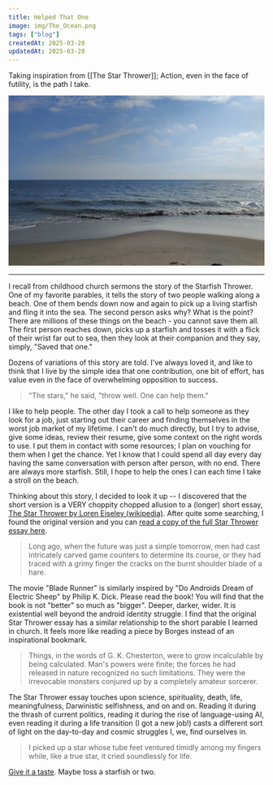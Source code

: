 ```yaml
---
title: Helped That One
image: img/The_Ocean.png
tags: ["blog"]
createdAt: 2025-03-28
updatedAt: 2025-03-28
---
```


Taking inspiration from [[The Star Thrower]]; Action, even in the face of futility, is the path I take.

![The Ocean](img/The_Ocean.png)

---

I recall from childhood church sermons the story of the Starfish Thrower. One of my favorite parables, it tells the story of two people walking along a beach. One of them bends down now and again to pick up a living starfish and fling it into the sea. The second person asks why? What is the point? There are millions of these things on the beach - you cannot save them all. The first person reaches down, picks up a starfish and tosses it with a flick of their wrist far out to sea, then they look at their companion and they say, simply, "Saved that one."

Dozens of variations of this story are told. I've always loved it, and like to think that I live by the simple idea that one contribution, one bit of effort, has value even in the face of overwhelming opposition to success.

> "The stars," he said, "throw well. One can help them."

I like to help people. The other day I took a call to help someone as they look for a job, just starting out their career and finding themselves in the worst job market of my lifetime. I can't do much directly, but I try to advise, give some ideas, review their resume, give some context on the right words to use. I put them in contact with some resources; I plan on vouching for them when I get the chance. Yet I know that I could spend all day every day having the same conversation with person after person, with no end. There are always more starfish. Still, I hope to help the ones I can each time I take a stroll on the beach.

Thinking about this story, I decided to look it up -- I discovered that the short version is a VERY choppity chopped allusion to a (longer) short essay, [The Star Thrower by Loren Eiseley (wikipedia)](https://en.wikipedia.org/wiki/The_Star_Thrower). After quite some searching, I found the original version and you can [read a copy of the full Star Thrower essay here](/the-star-thrower).

> Long ago, when the future was just a simple tomorrow, men had cast intricately carved game counters to determine its course, or they had traced with a grimy finger the cracks on the burnt shoulder blade of a hare.

The movie "Blade Runner" is similarly inspired by "Do Androids Dream of Electric Sheep" by Philip K. Dick. Please read the book! You will find that the book is not "better" so much as "bigger". Deeper, darker, wider. It is existential well beyond the android identity struggle. I find that the original Star Thrower essay has a similar relationship to the short parable I learned in church. It feels more like reading a piece by Borges instead of an inspirational bookmark.

> Things, in the words of G. K. Chesterton, were to grow incalculable by being calculated. Man's powers were finite; the forces he had released in nature recognized no such limitations. They were the irrevocable monsters conjured up by a completely amateur sorcerer.


The Star Thrower essay touches upon science, spirituality, death, life, meaningfulness, Darwinistic selfishness, and on and on. Reading it during the thrash of current politics, reading it during the rise of language-using AI, even reading it during a life transition (I got a new job!) casts a different sort of light on the day-to-day and cosmic struggles I, we, find ourselves in.

> I picked up a star whose tube feet ventured timidly among my fingers while, like a true star, it cried soundlessly for life.

[Give it a taste](/the-star-thrower). Maybe toss a starfish or two.

